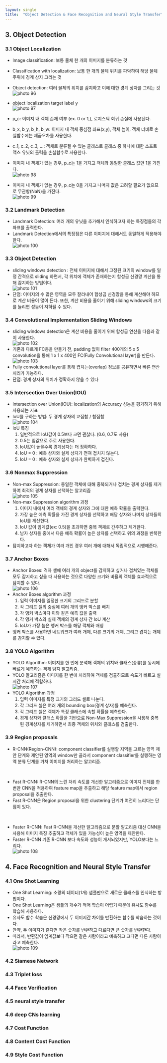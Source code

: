 ```yaml
---
layout: single
title:  "Object Detection & Face Recognition and Neural Style Transfer"
---
```


## 3. Object Detection

### 3.1 Object Localization
* Image classification: 보통 물체 한 개의 이미지를 분류하는 것
* Classification with localization: 보통 한 개의 물체 위치를 파악하여 해당 물체 주위에 경계 상자 그리는 것
* Object detection: 여러 물체의 위치를 감지하고 이에 대한 경계 상자를 그리는 것         
![photo 96](/assets/img/blog/img96.png)                      

* object localization target label y                     
![photo 97](/assets/img/blog/img97.png)                               
* p_c: 이미지 내 객체 존재 여부 (ex. 0 or 1,), 로지스틱 회귀 손실에 사용된다.
* b_x, b_y, b_h, b_w: 이미지 내 객체 중심점 좌표(x,y), 객체 높이, 객체 너비로 손실함수에는 제곱오차를 사용한다.
* c_1, c_2, c_3, ...: 객체로 분류될 수 있는 클래스로 클래스 중 하나에 대한 소프트 맥스 유닛의 출력을 손실함수로 사용한다.
* 이미지 내 객체가 있는 경우, p_c는 1을 가지고 객체와 동일한 클래스 값만 1을 가진다.             
![photo 98](/assets/img/blog/img98.png)          
* 이미지 내 객체가 없는 경우, p_c는 0을 가지고 나머지 값은 고려할 필요가 없으므로 무관항(NaN)을 가진다.                 
![photo 99](/assets/img/blog/img99.png)            

### 3.2 Landmark Detection
* Landmark Detection: 여러 개의 유닛을 추가해서 인식하고자 하는 특징점들의 각 좌표를 출력한다.
* Landmark Detection에서의 특징점은 다른 이미지에 대해서도 동일하게 적용해야 한다.        
![photo 100](/assets/img/blog/img100.png)                                   

### 3.3 Object Detection
* sliding windows detection : 전체 이미지에 대해서 고정된 크기의 window를 일정 간격으로 sliding 하면서, 각 위치에 객체가 존재하는지 합성곱 신경망 계산을 통해 감지하는 방법이다.        
![photo 101](/assets/img/blog/img101.png)        
* 단점: 이미지의 수 많은 영역을 모두 잘라내어 합성곱 신경망을 통해 계산해야 하므로 계산 비용이 많이 든다. 또한, 계산 비용을 줄이기 위해 sliding windows의 크기를 늘리면 성능이 저하될 수 있다.

### 3.4 Convolutional Implementation Sliding Windows
* sliding windows detection은 계산 비용을 줄이기 위해 합성곱 연산을 다음과 같이 사용한다.      
![photo 102](/assets/img/blog/img102.png)                
* 기존과 다르게 FC층을 만들기 전, padding 없이 filter 400개의 5 x 5 convolution을 통해 1 x 1 x 400인 FC(Fully Convolutional layer)을 만든다.          
![photo 103](/assets/img/blog/img103.png)                    
* Fully convolutional layer를 통해 겹치는(overlap) 정보를 공유하면서 빠른 연산 처리가 가능하다.
* 단점: 경계 상자의 위치가 정확하지 않을 수 있다

### 3.5 Intersection Over Union(IOU)
* Intersection over Union(IOU): localization의 Accuracy 성능을 평가하기 위해 사용되는 지표
* IoU를 구하는 방법: 두 경계 상자의 교집합 / 합집합        
![photo 104](/assets/img/blog/img104.png)                    
* IoU 특징
  1. 일반적으로 IoU값이 0.5보다 크면 괜찮다. (0.6, 0.7도 사용)
  2. 0.5는 임값으로 주로 사용한다.
  3. IoU값이 높을수록 경계상자는 더 정확하다.
  4. IoU = 0 : 예측 상자와 실제 상자가 전혀 겹치지 않는다.
  5. IoU = 0 : 예측 상자와 실제 상자가 완벽하게 겹친다.

### 3.6 Nonmax Suppression 
* Non-max Suppression: 동일한 객체에 대해 중복되거나 겹치는 경계 상자를 제거하여 최적의 경계 상자를 선택하는 알고리즘                             
![photo 105](/assets/img/blog/img105.png)                                            
* Non-max Suppression algorithm 과정
  1. 이미지 내에서 여러 객체의 경계 상자와 그에 대한 예측 확률을 출력한다.
  2. 가장 높은 예측 확률을 가진 경계 상자를 선택하고 해당 상자와 나머지 상자들의 IoU를 계산한다.
  3. IoU 값이 임계값(ex: 0.5)을 초과하면 중복 객체로 간주하고 제거한다.
  4. 남자 상자들 중에서 다음 예측 확률이 높은 상자를 선택하고 위의 과정을 반복한다.
* 탐지하고자 하는 객체가 여러 개인 경우 여러 개에 대해서 독립적으로 시행해준다.

### 3.7 Anchor Boxes
* Anchor Boxes: 격자 셀에 여러 개의 object를 감지하고 싶거나 겹쳐있는 객체를 모두 감지하고 싶을 때 사용하는 것으로 다양한 크기와 비율의 객체를 효과적으로 탐지할 수 있다.        
![photo 106](/assets/img/blog/img106.png)                             
* Anchor Boxes algorithm 과정
  1. 입력 이미지를 일정한 크기의 그리드로 분할
  2. 각 그리드 셀의 중심에 여러 개의 앵커 박스를 배치
  3. 각 앵커 박스마다 이와 같은 예측 값을 출력
  4. 각 앵커 박스와 실제 객체의 경계 상자 간 IoU 계산
  5. IoU가 가장 높은 앵커 박스를 해당 객체와 매칭
* 앵커 박스를 사용하면 네트워크가 여러 개체, 다른 크기의 개체, 그리고 겹치는 개체를 감지할 수 있다.

### 3.8 YOLO Algorithm
* YOLO Algorithm: 이미지를 한 번에 분석해 객체의 위치와 클래스(종류)를 동시에 빠르게 예측하는 객체 탐지 알고리즘.
* YOLO 알고리즘은 이미지를 한 번에 처리하여 객체를 검출하므로 속도가 빠르고 실시간 처리에 적합하다.          
![photo 107](/assets/img/blog/img107.png)               
* YOLO Algorithm 과정
  1. 입력 이미지를 특정 크기의 그리드 셀로 나눈다.
  2. 각 그리드 셀은 여러 개의 bounding box(경계 상자)를 예측한다.
  3. 각 그리드 셀은 객체가 특정 클래스에 속할 확률을 예측한다.
  4. 경계 상자와 클래스 확률을 기반으로 Non-Max Suppression을 사용해 중복된 경계상자를 제거하면서 최종 객체의 위치와 클래스를 검출한다.
 
### 3.9 Region proposals
* R-CNN(Region-CNN): component classifier를 실행할 지역을 고르는 영역 제안 단계와 제안된 영역의 window만 골라서 component classifier를 실행하는 영역 분류 단계를 거쳐 이미지를 처리하는 알고리즘.
<br>        

* Fast R-CNN: R-CNN의 느린 처리 속도를 개선한 알고리즘으로 이미지 전체를 한 번만 CNN을 적용하여 feature map을 추출하고 해당 feature map에서 region proposal을 추출한다.
* Fast R-CNN은 Region proposal을 위한 clustering 단계가 여전히 느리다는 단점이 있다.
<br>          

* Faster R-CNN: Fast R-CNN을 개선한 알고리즘으로 분할 알고리즘 대신 CNN을 사용해 이미지 특징 추출하고 객체가 있을 가능성이 높은 영역을 제안한다. 
* Faster R-CNN 기존 R-CNN 보다 속도와 성능이 개서뇌었지만, YOLO보다는 느리다.     
![photo 108](/assets/img/blog/img108.png)              

## 4. Face Recognition and Neural Style Transfer

### 4.1 One Shot Learning
* One Shot Learning: 소량의 데이터(1개) 샘플만으로 새로운 클래스를 인식하는 방법이다.
* One Shot Learning은 샘플의 개수가 적어 학습이 어렵기 때문에 유사도 함수를 학습해 사용하다.
* 유사도 함수 학습은 신경망에서 두 이미지간 차이를 반환하는 함수를 학습하는 것이다.
* 만약, 두 이미지가 같다면 작은 숫자를 반환하고 다르다면 큰 숫자를 반환한다.
* 따라서, 반환값이 임계값보다 작으면 같은 사람이라고 예측하고 크다면 다른 사람이라고 예측한다.    
![photo 109](/assets/img/blog/img109.png)    

### 4.2 Siamese Network


### 4.3 Triplet loss


### 4.4 Face Verification


### 4.5 neural style transfer


### 4.6 deep CNs learning


### 4.7 Cost Function


### 4.8 Content Cost Function


### 4.9 Style Cost Function



